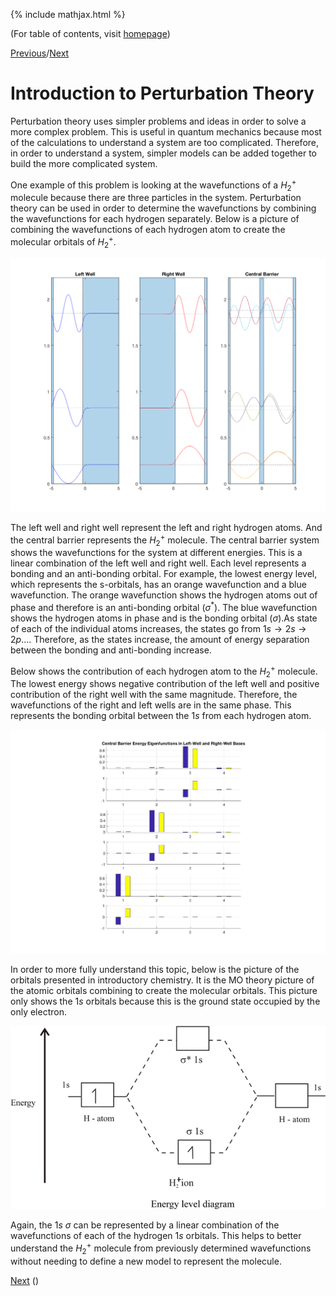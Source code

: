 {% include mathjax.html %}

(For table of contents, visit [homepage](/README.md))

[Previous](.md)/[Next](.md)

# Introduction to Perturbation Theory

Perturbation theory uses simpler problems and ideas in order to solve a more complex problem. This is useful in quantum mechanics because most of the calculations to understand a system are too complicated. Therefore, in order to understand a system, simpler models can be added together to build the more complicated system. 

One example of this problem is looking at the wavefunctions of a $H_2^+$ molecule because there are three particles in the system. Perturbation theory can be used in order to determine the wavefunctions by combining the wavefunctions for each hydrogen separately. Below is a picture of combining the wavefunctions of each hydrogen atom to create the molecular orbitals of $H_2^+$.

![perturb1](/perturb1.png)

The left well and right well represent the left and right hydrogen atoms. And the central barrier represents the $H_2^+$ molecule. The central barrier system shows the wavefunctions for the system at different energies. This is a linear combination of the left well and right well. Each level represents a bonding and an anti-bonding orbital. For example, the lowest energy level, which represents the s-orbitals, has an orange wavefunction and a blue wavefunction. The orange wavefunction shows the hydrogen atoms out of phase and therefore is an anti-bonding orbital ($\sigma ^ {\ast}$). The blue wavefunction shows the hydrogen atoms in phase and is the bonding orbital ($\sigma$).As state of each of the individual atoms increases, the states go from $1s \rightarrow 2s \rightarrow 2p \ldots$. Therefore, as the states increase, the amount of energy separation between the bonding and anti-bonding increase. 

Below shows the contribution of each hydrogen atom to the $H_2^+$ molecule. The lowest energy shows negative contribution of the left well and positive contribution of the right well with the same magnitude. Therefore, the wavefunctions of the right and left wells are in the same phase. This represents the bonding orbital between the $1s$ from each hydrogen atom.

![perturb2](/perturb2.png)

In order to more fully understand this topic, below is the picture of the orbitals presented in introductory chemistry. It is the MO theory picture of the atomic orbitals combining to create the molecular orbitals. This picture only shows the $1s$ orbitals because this is the ground state occupied by the only electron. 

![hydrogenMO](/hydrogenMO.png)

Again, the $1s$ $\sigma$ can be represented by a linear combination of the wavefunctions of each of the hydrogen $1s$ orbitals. This helps to better understand the $H_2^+$ molecule from previously determined wavefunctions without needing to define a new model to represent the molecule. 

[Next](.md) ()
